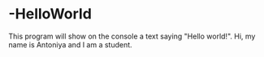 # -HelloWorld
This program will show on the console a text saying "Hello world!".
Hi, my name is Antoniya and I am a student.
